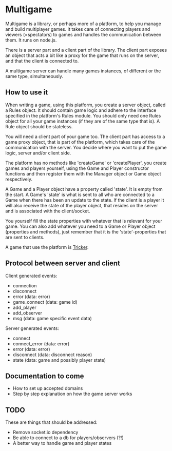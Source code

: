 Multigame
=========

Multigame is a library, or perhaps more of a platform, to help you manage and build multiplayer games. It takes care of connecting players and viewers (=spectators) to games and handles the communication between them. It runs on node.js.

There is a server part and a client part of the library. The client part exposes an object that acts a bit like a proxy for the game that runs on the server, and that the client is connected to.

A multigame server can handle many games instances, of different or the same type, simultaneously.  

How to use it
-------------

When writing a game, using this platform, you create a server object, called a Rules object. It should contain game logic and adhere to the interface specified in the platform's Rules module. You should only need one Rules object for all your game instances (if they are of the same type that is). A Rule object should be stateless.

You will need a client part of your game too. The client part has access to a game proxy object, that is part of the platform, which takes care of the communication with the server. You decide where you want to put the game logic, server and/or client side.

The platform has no methods like 'createGame' or 'createPlayer', you create games and players yourself, using the Game and Player constructor functions and then register them with the Manager object or Game object respectively.

A Game and a Player object have a property called 'state'. It is empty from the start. A Game's 'state' is what is sent to all who are connected to a Game when there has been an update to the state. If the client is a player it will also receive the state of the player object, that resides on the server and is associated with the client/socket.

You yourself fill the state properties with whatever that is relevant for your game. You can also add whatever you need to a Game or Player object (properties and methods), just remember that it is the 'state'-properties that are sent to clients.

A game that use the platform is [Tricker](https://github.com/Kajja/tricker).

Protocol between server and client
----------------------------------
Client generated events:

* connection          
* disconnect          
* error (data: error)           
* game_connect (data: game id)
* add_player
* add_observer
* msg (data: game specific event data)

Server generated events:

* connect
* connect_error (data: error)
* error (data: error)
* disconnect (data: disconnect reason)
* state (data: game and possibly player state)


Documentation to come
---------------------

* How to set up accepted domains
* Step by step explanation on how the game server works


TODO
----
These are things that should be addressed:

* Remove socket.io dependency
* Be able to connect to a db for players/observers (?!)
* A better way to handle game and player states